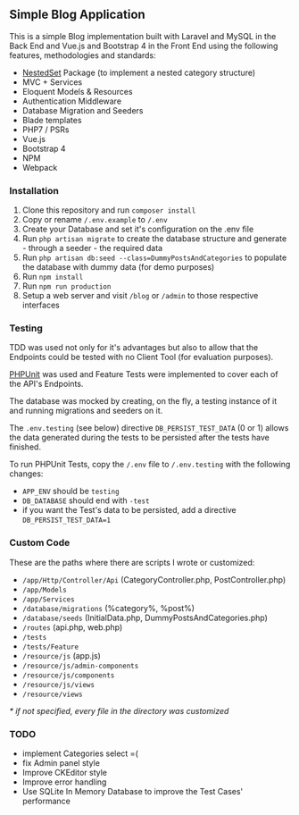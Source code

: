 ## Simple Blog Application 

This is a simple Blog implementation built with Laravel and MySQL in the Back End and Vue.js and Bootstrap 4 in the Front End using the following features, methodologies and standards:
 
 * [NestedSet](https://github.com/lazychaser/laravel-nestedset) Package (to implement a nested category structure)
 * MVC + Services
 * Eloquent Models & Resources
 * Authentication Middleware
 * Database Migration and Seeders
 * Blade templates
 * PHP7 / PSRs
 * Vue.js
 * Bootstrap 4
 * NPM
 * Webpack

### Installation

1) Clone this repository and run `composer install`
2) Copy or rename `/.env.example` to `/.env`
3) Create your Database and set it's configuration on the .env file
4) Run `php artisan migrate` to create the database structure and generate - through a seeder - the required data
5) Run `php artisan db:seed --class=DummyPostsAndCategories` to populate the database with dummy data (for demo purposes)
6) Run `npm install`
7) Run `npm run production`
8) Setup a web server and visit `/blog` or `/admin` to those respective interfaces   


### Testing

TDD was used not only for it's advantages but also to allow that the Endpoints could be tested with no Client Tool (for evaluation purposes). 

[PHPUnit](https://phpunit.de/) was used and Feature Tests were implemented to cover each of the API's Endpoints.

The database was mocked by creating, on the fly, a testing instance of it and running migrations and seeders on it.

The `.env.testing` (see below) directive `DB_PERSIST_TEST_DATA` (0 or 1) allows the data generated during the tests to be persisted after the tests have finished.

To run PHPUnit Tests, copy the `/.env` file to `/.env.testing` with the following changes:
   * `APP_ENV` should be `testing`
   * `DB_DATABASE` should end with `-test`
   * if you want the Test's data to be persisted, add a directive `DB_PERSIST_TEST_DATA=1`  

### Custom Code

These are the paths where there are scripts I wrote or customized:

 * `/app/Http/Controller/Api` (CategoryController.php, PostController.php)
 * `/app/Models`
 * `/app/Services`
 * `/database/migrations` (%category%, %post%)
 * `/database/seeds` (InitialData.php, DummyPostsAndCategories.php)
 * `/routes` (api.php, web.php)
 * `/tests`
 * `/tests/Feature`
 * `/resource/js` (app.js)
 * `/resource/js/admin-components`
 * `/resource/js/components`
 * `/resource/js/views`
 * `/resource/views`

_* if not specified, every file in the directory was customized_

### TODO

 * implement Categories select =(
 * fix Admin panel style
 * Improve CKEditor style
 * Improve error handling
 * Use SQLite In Memory Database to improve the Test Cases' performance
